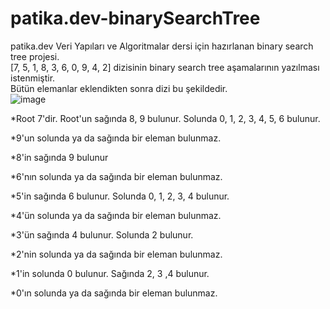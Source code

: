 # patika.dev-binarySearchTree
patika.dev Veri Yapıları ve Algoritmalar dersi için hazırlanan binary search tree projesi.\
[7, 5, 1, 8, 3, 6, 0, 9, 4, 2] dizisinin binary search tree aşamalarının yazılması istenmiştir.\
Bütün elemanlar eklendikten sonra dizi bu şekildedir.\
![image](https://user-images.githubusercontent.com/9871860/209616301-f45ec2a9-96b9-436c-80be-0552fd406003.png)

*Root 7'dir. Root'un sağında 8, 9 bulunur. Solunda 0, 1, 2, 3, 4, 5, 6 bulunur.

*9'un solunda ya da sağında bir eleman bulunmaz.

*8'in sağında 9 bulunur

*6'nın solunda ya da sağında bir eleman bulunmaz.

*5'in sağında 6 bulunur. Solunda 0, 1, 2, 3, 4 bulunur.

*4'ün solunda ya da sağında bir eleman bulunmaz.

*3'ün sağında 4 bulunur. Solunda 2 bulunur.

*2'nin solunda ya da sağında bir eleman bulunmaz.

*1'in solunda 0 bulunur. Sağında 2, 3 ,4 bulunur.

*0'ın solunda ya da sağında bir eleman bulunmaz.


